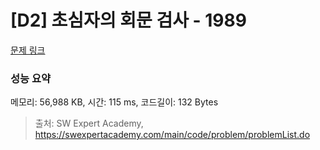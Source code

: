 # [D2] 초심자의 회문 검사 - 1989 

[문제 링크](https://swexpertacademy.com/main/code/problem/problemDetail.do?contestProbId=AV5PyTLqAf4DFAUq) 

### 성능 요약

메모리: 56,988 KB, 시간: 115 ms, 코드길이: 132 Bytes



> 출처: SW Expert Academy, https://swexpertacademy.com/main/code/problem/problemList.do